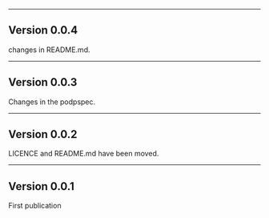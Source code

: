 ___
## Version 0.0.4

changes in README.md.

___
## Version 0.0.3

Changes in the podpspec.

___
## Version 0.0.2

LICENCE and README.md have been moved.
___
## Version 0.0.1

First publication